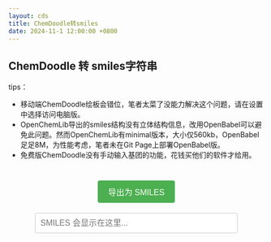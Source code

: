 ```yaml
---
layout: cds
title: ChemDoodle转smiles
date: 2024-11-1 12:00:00 +0800
---
```

## ChemDoodle 转 smiles字符串
tips：
- 移动端ChemDoodle绘板会错位，笔者太菜了没能力解决这个问题，请在设置中选择访问电脑版。
- OpenChemLib导出的smiles结构没有立体结构信息，改用OpenBabel可以避免此问题。然而OpenChemLib有minimal版本，大小仅560kb，OpenBabel足足8M，为性能考虑，笔者未在Git Page上部署OpenBabel版。
- 免费版ChemDoodle没有手动输入基团的功能，花钱买他们的软件才给用。

<style>
/* 导出按钮样式 */
.export-button {
    margin: 10px;
    padding: 10px 20px;
    background-color: #4CAF50;
    color: white;
    border: none;
    border-radius: 4px;
    cursor: pointer;
    font-size: 16px;
}

.export-button:hover {
    background-color: #45a049;
}

/* SMILES 输出框样式 */
#smilesOutput {
    width: 80%;
    max-width: 400px;
    padding: 10px;
    margin: 10px auto;
    border: 1px solid #ccc;
    border-radius: 4px;
    font-size: 16px;
}

/* 复制反馈信息样式 */
#copyFeedback {
    display: none;
    color: green;
    margin-top: 10px;
    font-size: 16px;
}


</style>

<center>
    <div id="sketcherContainer">
        <canvas id="sketcher" width="500" height="400"></canvas>
    </div>
    <br>
    <button class="export-button" onclick="exportToSMILES()">导出为 SMILES</button>
    <br>
    <input type="text" id="smilesOutput" readonly placeholder="SMILES 会显示在这里...">
</center>

